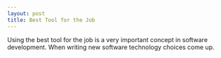 ```yaml
---
layout: post
title: Best Tool for the Job
---
```


Using the best tool for the job is a very important concept in software development. When writing new software technology choices come up.
